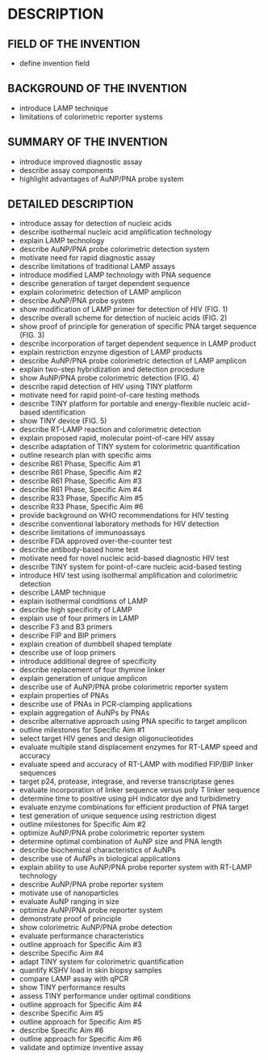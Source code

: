 # DESCRIPTION

## FIELD OF THE INVENTION

- define invention field

## BACKGROUND OF THE INVENTION

- introduce LAMP technique
- limitations of colorimetric reporter systems

## SUMMARY OF THE INVENTION

- introduce improved diagnostic assay
- describe assay components
- highlight advantages of AuNP/PNA probe system

## DETAILED DESCRIPTION

- introduce assay for detection of nucleic acids
- describe isothermal nucleic acid amplification technology
- explain LAMP technology
- describe AuNP/PNA probe colorimetric detection system
- motivate need for rapid diagnostic assay
- describe limitations of traditional LAMP assays
- introduce modified LAMP technology with PNA sequence
- describe generation of target dependent sequence
- explain colorimetric detection of LAMP amplicon
- describe AuNP/PNA probe system
- show modification of LAMP primer for detection of HIV (FIG. 1)
- describe overall scheme for detection of nucleic acids (FIG. 2)
- show proof of principle for generation of specific PNA target sequence (FIG. 3)
- describe incorporation of target dependent sequence in LAMP product
- explain restriction enzyme digestion of LAMP products
- describe AuNP/PNA probe colorimetric detection of LAMP amplicon
- explain two-step hybridization and detection procedure
- show AuNP/PNA probe colorimetric detection (FIG. 4)
- describe rapid detection of HIV using TINY platform
- motivate need for rapid point-of-care testing methods
- describe TINY platform for portable and energy-flexible nucleic acid-based identification
- show TINY device (FIG. 5)
- describe RT-LAMP reaction and colorimetric detection
- explain proposed rapid, molecular point-of-care HIV assay
- describe adaptation of TINY system for colorimetric quantification
- outline research plan with specific aims
- describe R61 Phase, Specific Aim #1
- describe R61 Phase, Specific Aim #2
- describe R61 Phase, Specific Aim #3
- describe R61 Phase, Specific Aim #4
- describe R33 Phase, Specific Aim #5
- describe R33 Phase, Specific Aim #6
- provide background on WHO recommendations for HIV testing
- describe conventional laboratory methods for HIV detection
- describe limitations of immunoassays
- describe FDA approved over-the-counter test
- describe antibody-based home test
- motivate need for novel nucleic acid-based diagnostic HIV test
- describe TINY system for point-of-care nucleic acid-based testing
- introduce HIV test using isothermal amplification and colorimetric detection
- describe LAMP technique
- explain isothermal conditions of LAMP
- describe high specificity of LAMP
- explain use of four primers in LAMP
- describe F3 and B3 primers
- describe FIP and BIP primers
- explain creation of dumbbell shaped template
- describe use of loop primers
- introduce additional degree of specificity
- describe replacement of four thymine linker
- explain generation of unique amplicon
- describe use of AuNP/PNA probe colorimetric reporter system
- explain properties of PNAs
- describe use of PNAs in PCR-clamping applications
- explain aggregation of AuNPs by PNAs
- describe alternative approach using PNA specific to target amplicon
- outline milestones for Specific Aim #1
- select target HIV genes and design oligonucleotides
- evaluate multiple stand displacement enzymes for RT-LAMP speed and accuracy
- evaluate speed and accuracy of RT-LAMP with modified FIP/BIP linker sequences
- target p24, protease, integrase, and reverse transcriptase genes
- evaluate incorporation of linker sequence versus poly T linker sequence
- determine time to positive using pH indicator dye and turbidimetry
- evaluate enzyme combinations for efficient production of PNA target
- test generation of unique sequence using restriction digest
- outline milestones for Specific Aim #2
- optimize AuNP/PNA probe colorimetric reporter system
- determine optimal combination of AuNP size and PNA length
- describe biochemical characteristics of AuNPs
- describe use of AuNPs in biological applications
- explain ability to use AuNP/PNA probe reporter system with RT-LAMP technology
- describe AuNP/PNA probe reporter system
- motivate use of nanoparticles
- evaluate AuNP ranging in size
- optimize AuNP/PNA probe reporter system
- demonstrate proof of principle
- show colorimetric AuNP/PNA probe detection
- evaluate performance characteristics
- outline approach for Specific Aim #3
- describe Specific Aim #4
- adapt TINY system for colorimetric quantification
- quantify KSHV load in skin biopsy samples
- compare LAMP assay with qPCR
- show TINY performance results
- assess TINY performance under optimal conditions
- outline approach for Specific Aim #4
- describe Specific Aim #5
- outline approach for Specific Aim #5
- describe Specific Aim #6
- outline approach for Specific Aim #6
- validate and optimize inventive assay

